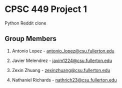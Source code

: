 # CPSC 449 Project 1

Python Reddit clone

## Group Members

1. Antonio Lopez - antonio_lopez@csu.fullerton.edu

2. Javier Melendrez - javim1224@csu.fullerton.edu

3. Zexin Zhuang - zexinzhuang@csu.fullerton.edu

4. Nathaniel Richards - nathrich23@csu.fullerton.edu
